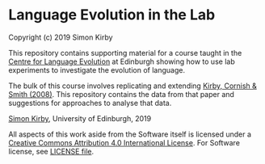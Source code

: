# Language Evolution in the Lab
Copyright (c) 2019 Simon Kirby

This repository contains supporting material for a course taught in the [Centre for Language Evolution](http://lel.ed.ac.uk/cle) at Edinburgh showing how to use lab experiments to investigate the evolution of language.

The bulk of this course involves replicating and extending [Kirby, Cornish & Smith (2008)](https://www.pnas.org/content/105/31/10681). This repository contains the data from that paper and suggestions for approaches to analyse that data.

[Simon Kirby](http://lel.ed.ac.uk/~simon/), University of Edinburgh, 2019

All aspects of this work aside from the Software itself is licensed under a [Creative Commons Attribution 4.0 International License](http://creativecommons.org/licenses/by/4.0/). For Software license, see [LICENSE file](LICENSE).
